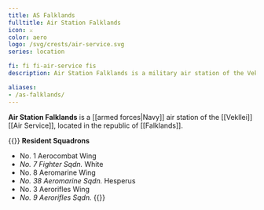 ```yaml
---
title: AS Falklands
fulltitle: Air Station Falklands
icon: ⚔️
color: aero
logo: /svg/crests/air-service.svg
series: location

fi: fi fi-air-service fis
description: Air Station Falklands is a military air station of the Vekllei Air Service, located in the republic of Falklands.

aliases:
- /as-falklands/
---
```

**Air Station Falklands** is a [[armed forces|Navy]] air station of the [[Vekllei]] [[Air Service]], located in the republic of [[Falklands]].

{{<note table>}}
**Resident Squadrons**

* No. 1 Aerocombat Wing
* *No. 7 Fighter Sqdn.* White
* No. 8 Aeromarine Wing
* *No. 38 Aeromarine Sqdn.* Hesperus
* No. 3 Aerorifles Wing
* *No. 9 Aerorifles Sqdn.*
{{</note>}}


